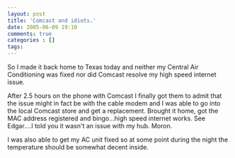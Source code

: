 ```yaml
---
layout: post
title: 'Comcast and idiots.'
date: 2005-06-09 19:10
comments: true
categories : []
tags:
---
```

So I made it back home to Texas today and neither my Central Air Conditioning was fixed nor did Comcast resolve my high speed internet issue.

After 2.5 hours on the phone with Comcast I finally got them to admit that the issue might in fact be with the cable modem and I was able to go into the local Comcast store and get a replacement. Brought it home, got the MAC address registered and bingo...high speed internet works. See Edgar....I told you it wasn't an issue with my hub. Moron.

I was also able to get my AC unit fixed so at some point during the night the temperature should be somewhat decent inside.

